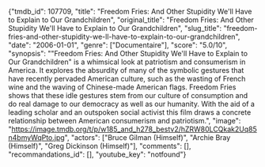 {"tmdb_id": 107709, "title": "Freedom Fries: And Other Stupidity We'll Have to Explain to Our Grandchildren", "original_title": "Freedom Fries: And Other Stupidity We'll Have to Explain to Our Grandchildren", "slug_title": "freedom-fries-and-other-stupidity-we-ll-have-to-explain-to-our-grandchildren", "date": "2006-01-01", "genre": ["Documentaire"], "score": "5.0/10", "synopsis": "\"Freedom Fries: And Other Stupidity We'll Have to Explain to Our Grandchildren\" is a whimsical look at patriotism and consumerism in America. It explores the absurdity of many of the symbolic gestures that have recently pervaded American culture, such as the wasting of French wine and the waving of Chinese-made American flags. Freedom Fries shows that these idle gestures stem from our culture of consumption and do real damage to our democracy as well as our humanity. With the aid of a leading scholar and an outspoken social activist this film draws a concrete relationship between American consumerism and patriotism.", "image": "https://image.tmdb.org/t/p/w185_and_h278_bestv2/hZRW80LCQkak2Uq85n4bmyWqPto.jpg", "actors": ["Bruce Gilman (Himself)", "Archie Bray (Himself)", "Greg Dickinson (Himself)"], "comments": [], "recommandations_id": [], "youtube_key": "notfound"}